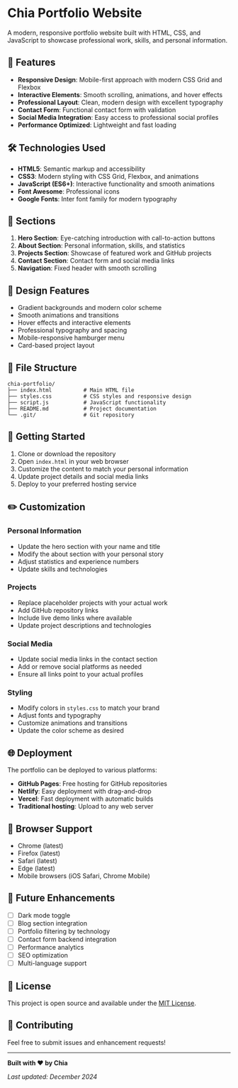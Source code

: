 # Chia Portfolio Website

A modern, responsive portfolio website built with HTML, CSS, and JavaScript to showcase professional work, skills, and personal information.

## 🚀 Features

- **Responsive Design**: Mobile-first approach with modern CSS Grid and Flexbox
- **Interactive Elements**: Smooth scrolling, animations, and hover effects
- **Professional Layout**: Clean, modern design with excellent typography
- **Contact Form**: Functional contact form with validation
- **Social Media Integration**: Easy access to professional social profiles
- **Performance Optimized**: Lightweight and fast loading

## 🛠️ Technologies Used

- **HTML5**: Semantic markup and accessibility
- **CSS3**: Modern styling with CSS Grid, Flexbox, and animations
- **JavaScript (ES6+)**: Interactive functionality and smooth animations
- **Font Awesome**: Professional icons
- **Google Fonts**: Inter font family for modern typography

## 📱 Sections

1. **Hero Section**: Eye-catching introduction with call-to-action buttons
2. **About Section**: Personal information, skills, and statistics
3. **Projects Section**: Showcase of featured work and GitHub projects
4. **Contact Section**: Contact form and social media links
5. **Navigation**: Fixed header with smooth scrolling

## 🎨 Design Features

- Gradient backgrounds and modern color scheme
- Smooth animations and transitions
- Hover effects and interactive elements
- Professional typography and spacing
- Mobile-responsive hamburger menu
- Card-based project layout

## 📁 File Structure

```
chia-portfolio/
├── index.html          # Main HTML file
├── styles.css          # CSS styles and responsive design
├── script.js           # JavaScript functionality
├── README.md           # Project documentation
└── .git/               # Git repository
```

## 🚀 Getting Started

1. Clone or download the repository
2. Open `index.html` in your web browser
3. Customize the content to match your personal information
4. Update project details and social media links
5. Deploy to your preferred hosting service

## ✏️ Customization

### Personal Information
- Update the hero section with your name and title
- Modify the about section with your personal story
- Adjust statistics and experience numbers
- Update skills and technologies

### Projects
- Replace placeholder projects with your actual work
- Add GitHub repository links
- Include live demo links where available
- Update project descriptions and technologies

### Social Media
- Update social media links in the contact section
- Add or remove social platforms as needed
- Ensure all links point to your actual profiles

### Styling
- Modify colors in `styles.css` to match your brand
- Adjust fonts and typography
- Customize animations and transitions
- Update the color scheme as desired

## 🌐 Deployment

The portfolio can be deployed to various platforms:

- **GitHub Pages**: Free hosting for GitHub repositories
- **Netlify**: Easy deployment with drag-and-drop
- **Vercel**: Fast deployment with automatic builds
- **Traditional hosting**: Upload to any web server

## 📱 Browser Support

- Chrome (latest)
- Firefox (latest)
- Safari (latest)
- Edge (latest)
- Mobile browsers (iOS Safari, Chrome Mobile)

## 🔧 Future Enhancements

- [ ] Dark mode toggle
- [ ] Blog section integration
- [ ] Portfolio filtering by technology
- [ ] Contact form backend integration
- [ ] Performance analytics
- [ ] SEO optimization
- [ ] Multi-language support

## 📄 License

This project is open source and available under the [MIT License](LICENSE).

## 🤝 Contributing

Feel free to submit issues and enhancement requests!

---

**Built with ❤️ by Chia**

*Last updated: December 2024*
